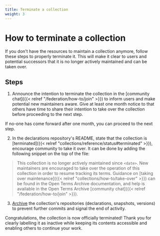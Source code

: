 ```yaml
---
title: Terminate a collection
weight: 3
---
```


# How to terminate a collection

If you don't have the resources to maintain a collection anymore, follow these steps to properly terminate it. This will make it clear to users and potential successors that it is no longer actively maintained and can be taken over.

## Steps

1. Announce the intention to terminate the collection in the [community chat]({{< relref "/federation/how-to/join" >}}) to inform users and make potential new maintainers aware. Give at least one month notice to that others have time to share their intention to take over the collection before proceeding to the next step.

If no-one has come forward after one month, you can proceed to the next step.

2. In the declarations repository's README, state that the collection is [terminated]({{< relref "collections/reference/status#terminated" >}}), encourage community to take it over. It can be done by adding the following snippet on the top of the file:

> This collection is no longer actively maintained since `<date>`. New maintainers are encouraged to take over the operation of this collection in order to resume tracking its terms. Guidance on [taking over maintenance]({{< relref "collections/how-to/take-over" >}}) can be found in the Open Terms Archive documentation, and help is available in the Open Terms Archive [community chat]({{< relref "/federation/how-to/join" >}}).

3. [Archive](https://docs.github.com/en/repositories/archiving-a-github-repository/archiving-repositories) the collection's repositories (declarations, snapshots, versions) to prevent further commits and signal the end of activity.

Congratulations, the collection is now officially terminated! Thank you for clearly labelling it as inactive while keeping its contents accessible and enabling others to continue your work.
